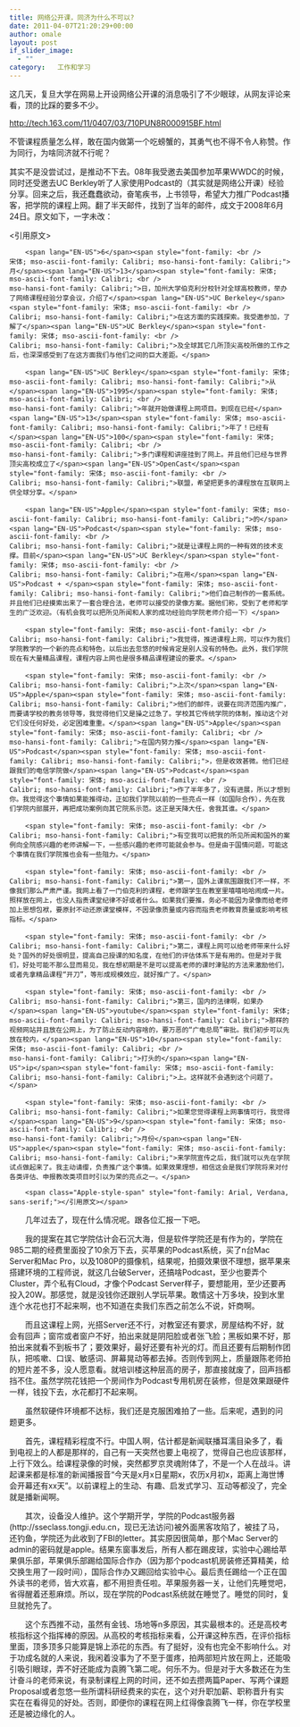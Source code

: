 ```yaml
---
title: 网络公开课，同济为什么不可以?
date: 2011-04-07T21:20:29+00:00
author: omale
layout: post
if_slider_image:
  - ""
category:   工作和学习  
---
```

这几天，复旦大学在网易上开设网络公开课的消息吸引了不少眼球，从网友评论来看，顶的比踩的要多不少。

<http://tech.163.com/11/0407/03/710PUN8R000915BF.html>

不管课程质量怎么样，敢在国内做第一个吃螃蟹的，其勇气也不得不令人称赞。作为同行，为啥同济就不行呢？

其实不是没尝试过，是推动不下去。08年我受邀去美国参加苹果WWDC的时候，同时还受邀去UC Berkley听了人家使用Podcast的（其实就是网络公开课）经验分享。回来之后，我还蠢蠢欲动，奋笔疾书，上书领导，希望大力推广Podcast播客，把学院的课程上网。翻了半天邮件，找到了当年的邮件，成文于2008年6月24日。原文如下，一字未改：

<引用原文>

 

<p class="MsoNormal" style="text-align: left; text-indent: 21.2pt; <br />
mso-char-indent-count: 2.02;" align="left">
  <code>&lt;span lang="EN-US">6&lt;/span>&lt;span style="font-family: &lt;br /&gt;
宋体; mso-ascii-font-family: Calibri; mso-hansi-font-family: Calibri;">月&lt;/span>&lt;span lang="EN-US">13&lt;/span>&lt;span style="font-family: 宋体; mso-ascii-font-family: Calibri; &lt;br /&gt;
mso-hansi-font-family: Calibri;">日，加州大学伯克利分校针对全球高校教师，举办了网络课程经验分享会议，介绍了&lt;/span>&lt;span lang="EN-US">UC Berkeley&lt;/span>&lt;span style="font-family: 宋体; mso-ascii-font-family: &lt;br /&gt;
Calibri; mso-hansi-font-family: Calibri;">在这方面的实践探索。我受邀参加，了解了&lt;/span>&lt;span lang="EN-US">UC Berkley&lt;/span>&lt;span style="font-family: 宋体; mso-ascii-font-family: &lt;br /&gt;
Calibri; mso-hansi-font-family: Calibri;">及全球其它几所顶尖高校所做的工作之后，也深深感受到了在这方面我们与他们之间的巨大差距。&lt;/span></code>
</p>

<p class="MsoNormal" style="text-align: left; text-indent: 21.2pt; <br />
mso-char-indent-count: 2.02;" align="left">
  <code>&lt;span lang="EN-US">UC Berkley&lt;/span>&lt;span style="font-family: 宋体; mso-ascii-font-family: Calibri; mso-hansi-font-family: Calibri;">从&lt;/span>&lt;span lang="EN-US">1995&lt;/span>&lt;span style="font-family: 宋体; mso-ascii-font-family: Calibri; &lt;br /&gt;
mso-hansi-font-family: Calibri;">年就开始做课程上网项目。到现在已经&lt;/span>&lt;span lang="EN-US">13&lt;/span>&lt;span style="font-family: 宋体; mso-ascii-font-family: Calibri; mso-hansi-font-family: Calibri;">年了！已经有&lt;/span>&lt;span lang="EN-US">100&lt;/span>&lt;span style="font-family: 宋体; mso-ascii-font-family: Calibri; &lt;br /&gt;
mso-hansi-font-family: Calibri;">多门课程和讲座挂到了网上。并且他们已经与世界顶尖高校成立了&lt;/span>&lt;span lang="EN-US">OpenCast&lt;/span>&lt;span style="font-family: 宋体; mso-ascii-font-family: &lt;br /&gt;
Calibri; mso-hansi-font-family: Calibri;">联盟，希望把更多的课程放在互联网上供全球分享。&lt;/span></code>
</p>

<p class="MsoNormal" style="text-align: left; text-indent: 21.2pt; <br />
mso-char-indent-count: 2.02;" align="left">
  <code>&lt;span lang="EN-US">Apple&lt;/span>&lt;span style="font-family: 宋体; mso-ascii-font-family: Calibri; mso-hansi-font-family: Calibri;">的&lt;/span>&lt;span lang="EN-US">Podcast&lt;/span>&lt;span style="font-family: 宋体; mso-ascii-font-family: &lt;br /&gt;
Calibri; mso-hansi-font-family: Calibri;">就是让课程上网的一种有效的技术支撑。目前&lt;/span>&lt;span lang="EN-US">UC Berkley&lt;/span>&lt;span style="font-family: 宋体; mso-ascii-font-family: &lt;br /&gt;
Calibri; mso-hansi-font-family: Calibri;">在用&lt;/span>&lt;span lang="EN-US">Podcast + &lt;/span>&lt;span style="font-family: 宋体; mso-ascii-font-family: Calibri; mso-hansi-font-family: Calibri;">他们自己制作的一套系统。并且他们已经摸索出来了一套合理合法，老师可以接受的录像方案。据他们称，受到了老师和学生的广泛欢迎。（有机会我可以把所见所闻和人家的成功经验向学院老师介绍一下）&lt;/span></code>
</p>

<p class="MsoNormal" style="text-align: left; text-indent: 21.2pt; <br />
mso-char-indent-count: 2.02;" align="left">
  <code>&lt;span style="font-family: 宋体; mso-ascii-font-family: &lt;br /&gt;
Calibri; mso-hansi-font-family: Calibri;">我觉得，推进课程上网，可以作为我们学院教学的一个新的亮点和特色，以后出去忽悠的时候肯定是别人没有的特色。此外，我们学院现在有大量精品课程，课程内容上网也是很多精品课程建设的要求。&lt;/span></code>
</p>

<p class="MsoNormal" style="text-align: left; text-indent: 21.2pt; <br />
mso-char-indent-count: 2.02;" align="left">
  <code>&lt;span style="font-family: 宋体; mso-ascii-font-family: &lt;br /&gt;
Calibri; mso-hansi-font-family: Calibri;">上次&lt;/span>&lt;span lang="EN-US">Apple&lt;/span>&lt;span style="font-family: 宋体; mso-ascii-font-family: Calibri; mso-hansi-font-family: Calibri;">他们的邮件，说要在同济范围内推广，而要请学校的教务领导等，我觉得他们又是操之过急了。学校其它传统学院的体制，推动这个对它们没任何好处，必定困难重重。&lt;/span>&lt;span lang="EN-US">Apple&lt;/span>&lt;span style="font-family: 宋体; mso-ascii-font-family: Calibri; &lt;br /&gt;
mso-hansi-font-family: Calibri;">在国内努力推&lt;/span>&lt;span lang="EN-US">Podcast&lt;/span>&lt;span style="font-family: 宋体; mso-ascii-font-family: Calibri; mso-hansi-font-family: Calibri;">，但是收效甚微。他们已经跟我们的电信学院做&lt;/span>&lt;span lang="EN-US">Podcast&lt;/span>&lt;span style="font-family: 宋体; mso-ascii-font-family: &lt;br /&gt;
Calibri; mso-hansi-font-family: Calibri;">作了半年多了，没有进展，所以才想到你。我觉得这个事情如果能推得动，正如我们学院以前的一些亮点一样（如国际合作），先在我们学院内部展开，再把成功案例向其它院系示范。这正是天降大任，舍我其谁。&lt;/span></code>
</p>

<p class="MsoNormal" style="text-align: left; text-indent: 21.2pt; <br />
mso-char-indent-count: 2.02;" align="left">
  <code>&lt;span style="font-family: 宋体; mso-ascii-font-family: &lt;br /&gt;
Calibri; mso-hansi-font-family: Calibri;">有空我可以把我的所见所闻和国外的案例向全院感兴趣的老师讲解一下，一些感兴趣的老师可能就会参与。但是由于国情问题，可能这个事情在我们学院推也会有一些阻力。&lt;/span></code>
</p>

<p class="MsoNormal" style="text-align: left; text-indent: 21.2pt; <br />
mso-char-indent-count: 2.02;" align="left">
  <code>&lt;span style="font-family: 宋体; mso-ascii-font-family: &lt;br /&gt;
Calibri; mso-hansi-font-family: Calibri;">第一，国外上课氛围跟我们不一样，不像我们那么严肃严谨。我网上看了一门伯克利的课程，老师跟学生在教室里嘻嘻哈哈闹成一片。照样放在网上，也没人指责课堂纪律不好或者什么。如果我们要推，务必不能因为录像而给老师加上思想包袱，要原封不动还原课堂模样，不因录像质量或内容而指责老师教育质量或影响考核指标。&lt;/span></code>
</p>

<p class="MsoNormal" style="text-align: left; text-indent: 21.2pt; <br />
mso-char-indent-count: 2.02;" align="left">
  <code>&lt;span style="font-family: 宋体; mso-ascii-font-family: &lt;br /&gt;
Calibri; mso-hansi-font-family: Calibri;">第二，课程上网可以给老师带来什么好处？国外的好处很明显，提高自己授课的知名度，在他们的评估体系下是有用的。但是对于我们，好处可能不那么显而易见，我在想初期是不是可以提高老师的课时津贴的方法来激励他们，或者先拿精品课程“开刀”，等形成规模效应，就好推广了。&lt;/span></code>
</p>

<p class="MsoNormal" style="text-align: left; text-indent: 21.2pt; <br />
mso-char-indent-count: 2.02;" align="left">
  <code>&lt;span style="font-family: 宋体; mso-ascii-font-family: &lt;br /&gt;
Calibri; mso-hansi-font-family: Calibri;">第三，国内的法律啊，如果办&lt;/span>&lt;span lang="EN-US">youtube&lt;/span>&lt;span style="font-family: 宋体; mso-ascii-font-family: Calibri; mso-hansi-font-family: Calibri;">那样的视频网站并且放在公网上，为了防止反动内容啥的，要万恶的“广电总局”审批。我们初步可以先放在校内，&lt;/span>&lt;span lang="EN-US">10&lt;/span>&lt;span style="font-family: 宋体; mso-ascii-font-family: Calibri; &lt;br /&gt;
mso-hansi-font-family: Calibri;">打头的&lt;/span>&lt;span lang="EN-US">ip&lt;/span>&lt;span style="font-family: 宋体; mso-ascii-font-family: Calibri; mso-hansi-font-family: Calibri;">上。这样就不会遇到这个问题了。&lt;/span></code>
</p>

<p class="MsoNormal" style="text-align: left; text-indent: 21.2pt; <br />
mso-char-indent-count: 2.02;" align="left">
  <code>&lt;span style="font-family: 宋体; mso-ascii-font-family: &lt;br /&gt;
Calibri; mso-hansi-font-family: Calibri;">如果您觉得课程上网事情可行，我觉得&lt;/span>&lt;span lang="EN-US">9&lt;/span>&lt;span style="font-family: 宋体; mso-ascii-font-family: Calibri; &lt;br /&gt;
mso-hansi-font-family: Calibri;">月份&lt;/span>&lt;span lang="EN-US">apple&lt;/span>&lt;span style="font-family: 宋体; mso-ascii-font-family: Calibri; mso-hansi-font-family: Calibri;">来学院宣传之后，我们就可以先在学院试点做起来了。我主动请缨，负责推广这个事情。如果效果理想，相信这会是我们学院将来对付各类评估、申报教改类项目时引以为荣的亮点之一。&lt;/span></code>
</p>

<p class="MsoNormal" style="text-align: left; text-indent: 21.2pt; <br />
mso-char-indent-count: 2.02;" align="left">
  <code>&lt;span class="Apple-style-span" style="font-family: Arial, Verdana, sans-serif;">&lt;/引用原文&gt;&lt;/span></code>
</p>

<p class="MsoNormal" style="text-align: left; text-indent: 21.2pt; <br />
mso-char-indent-count: 2.02;" align="left">
  几年过去了，现在什么情况呢。跟各位汇报一下吧。
</p>

<p class="MsoNormal" style="text-align: left; text-indent: 21.2pt; <br />
mso-char-indent-count: 2.02;" align="left">
  我的提案在其它学院估计会石沉大海，但是软件学院还是有作为的，学院在985二期的经费里面投了10余万下去，买苹果的Podcast系统，买了n台Mac Server和Mac Pro，以及1080P的摄像机，结果呢，拍摄效果很不理想，据苹果来搭建环境的工程师说，就这几台破Server，还搞啥Podcast，至少也要弄个Cluster，弄个私有Cloud，才像个Podcast Server样子，要想能用，至少还要再投入20W。那感觉，就是没钱你还跟别人学玩苹果。敢情这十万多块，投到水里连个水花也打不起来啊，也不知道在卖我们东西之前怎么不说，奸商啊。
</p>

<p class="MsoNormal" style="text-align: left; text-indent: 21.2pt; <br />
mso-char-indent-count: 2.02;" align="left">
  而且这课程上网，光搭Server还不行，对教室还有要求，房屋结构不好，就会有回声；窗帘或者窗户不好，拍出来就是阴阳脸或者张飞脸；黑板如果不好，那拍出来就看不到板书了；要效果好，最好还要有补光的灯。而且还要有后期制作团队，把咳嗽、口误、敏感词、屏幕晃动等都去掉。否则传到网上，质量跟陈老师拍的短片差不多，没人愿意看。就培训楼这种层高的房子，那直接就废了，回声挡都挡不住。虽然学院花钱把一个房间作为Podcast专用机房在装修，但是效果跟硬件一样，钱投下去，水花都打不起来啊。
</p>

<p class="MsoNormal" style="text-align: left; text-indent: 21.2pt; <br />
mso-char-indent-count: 2.02;" align="left">
  虽然软硬件环境都不达标，我们还是克服困难拍了一些。后来呢，遇到的问题更多。
</p>

<p class="MsoNormal" style="text-align: left; text-indent: 21.2pt; <br />
mso-char-indent-count: 2.02;" align="left">
  首先，课程精彩程度不行。中国人啊，估计都是新闻联播耳濡目染多了，看到电视上的人都是那样的，自己有一天突然也要上电视了，觉得自己也应该那样，上行下效么。给课程录像的时候，突然都罗京灵魂附体了，不是一个人在战斗。讲起课来都是标准的新闻播报音“今天是x月x日星期x，农历x月初x，距离上海世博会开幕还有xx天”。以前课程上的生动、有趣、启发式学习、互动等都没了，完全就是播新闻啊。
</p>

<p class="MsoNormal" style="text-align: left; text-indent: 21.2pt; <br />
mso-char-indent-count: 2.02;" align="left">
  其次，设备没人维护。这个学期开学，学院的Podcast服务器(http://sseclass.tongji.edu.cn，现已无法访问)被外面黑客攻陷了，被挂了马，还钓鱼，学院还为此收到了FBI的letter。其实原因很简单，那个Mac Server的admin的密码就是apple。结果东窗事发后，所有人都在踢皮球，实验中心踢给苹果俱乐部，苹果俱乐部踢给国际合作办（因为那个podcast机房装修还算精美，给交换生用了一段时间），国际合作办又踢回给实验中心。最后责任踢给一个正在国外读书的老师，皆大欢喜，都不用担责任啦。苹果服务器一关，让他们先睡觉吧，省得醒着还惹麻烦。所以，现在学院的Podcast系统就在睡觉了。睡觉的同时，复旦就抢先了。
</p>

<p class="MsoNormal" style="text-align: left; text-indent: 21.2pt; <br />
mso-char-indent-count: 2.02;" align="left">
  这个东西推不动，虽然有金钱、场地等n多原因，其实最根本的。还是高校考核指标这个指挥棒的原因。从高校的考核指标来看，公开课这种东西，在评价指标里面，顶多顶多只能算是锦上添花的东西。有了挺好，没有也完全不影响什么。对于功成名就的人来说，我闲着没事为了不至于蛋疼，拍两部短片放在网上，还能吸引吸引眼球，弄不好还能成为袁腾飞第二呢。何乐不为。但是对于大多数还在为生计奋斗的老师来说，有录制课程上网的时间，还不如去攒两篇Paper、写两个课题Proposal或者忽悠一些所谓科研经费来的实在，这个对升职加薪、职称晋升有实实在在看得见的好处。否则，即便你的课程在网上红得像袁腾飞一样，你在学校里还是被边缘化的人。
</p>

<p class="MsoNormal" style="text-align: left; text-indent: 21.2pt; <br />
mso-char-indent-count: 2.02;" align="left">
</p>

<p class="MsoNormal" style="text-align: left; text-indent: 21.2pt; <br />
mso-char-indent-count: 2.02;" align="left">
</p>
